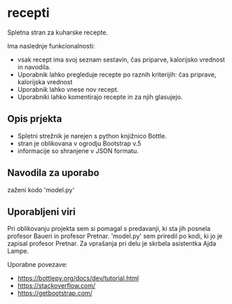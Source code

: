 # recepti
Spletna stran za kuharske recepte.

Ima naslednje funkcionalnosti:
* vsak recept ima svoj seznam sestavin, čas priparve, kalorijsko vrednost in navodila.
* Uporabnik lahko pregleduje recepte po raznih kriterijih: čas priprave, kalorijska vrednost
* Uporabnik lahko vnese nov recept.
* Uporabniki lahko komentirajo recepte in za njih glasujejo.

## Opis prjekta
* Spletni strežnik je narejen s python knjižnico Bottle.
* stran je oblikovana v ogrodju Bootstrap v.5
* informacije so shranjene v JSON formatu.

## Navodila za uporabo
zaženi kodo 'model.py'

## Uporabljeni viri
Pri oblikovanju projekta sem si pomagal s predavanji, ki sta jih posnela profesor Baueri in profesor Pretnar. 'model.py' sem priredil po kodi, ki jo je zapisal profesor Pretnar.
Za vprašanja pri delu je skrbela asistentka Ajda Lampe. 

Uporabne povezave:
* https://bottlepy.org/docs/dev/tutorial.html
* https://stackoverflow.com/
* https://getbootstrap.com/


